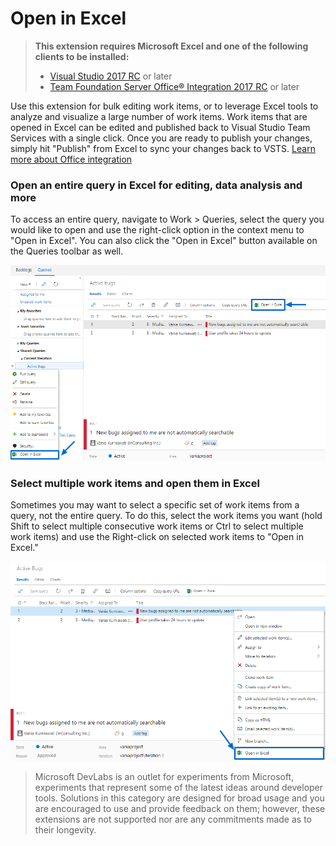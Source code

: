 # Open in Excel

> **This extension requires Microsoft Excel and one of the following clients to be installed:**
> - [Visual Studio 2017 RC](https://www.visualstudio.com/downloads/#visual-studio-enterprise-2017-rc) or later        
> - [Team Foundation Server Office® Integration 2017 RC](https://www.visualstudio.com/downloads/#team-foundation-server-office-integration-2017-rc) or later

Use this extension for bulk editing work items, or to leverage Excel tools to analyze and visualize a large number of work items. Work items that are opened in Excel can be edited and published back to Visual Studio Team Services with a single click. Once you are ready to publish your changes, simply hit "Publish" from Excel to sync your changes back to VSTS. [Learn more about Office integration](https://www.visualstudio.com/da-dk/docs/work/office/bulk-add-modify-work-items-excel)

### Open an entire query in Excel for editing, data analysis and more
To access an entire query, navigate to Work > Queries, select the query you would like to open and use the right-click option in the context menu to "Open in Excel". You can also click the "Open in Excel" button available on the Queries toolbar as well.  

![Open query in Excel](img/excelcontextmenu.png)

### Select multiple work items and open them in Excel
Sometimes you may want to select a specific set of work items from a query, not the entire query. To do this, select the work items you want (hold Shift to select multiple consecutive work items or Ctrl to select multiple work items) and use the Right-click on selected work items to "Open in Excel." 

![Open multiple work items](img/workitemcontextmenu.png)



>Microsoft DevLabs is an outlet for experiments from Microsoft, experiments that represent some of the latest ideas around developer tools. Solutions in this category are designed for broad usage and you are encouraged to use and provide feedback on them; however, these extensions are not supported nor are any commitments made as to their longevity.

